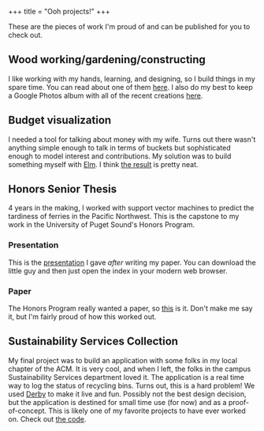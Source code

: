 +++
title = "Ooh projects!"
+++

These are the pieces of work I'm proud of and can be published for you to check
out.

## Wood working/gardening/constructing

I like working with my hands, learning, and designing, so I build things in
my spare time. You can read about one of them
[here](http://www.krwenholz.com/2015/10/31/platform-bed). I also do my best
to keep a Google Photos album with all of the recent creations
[here](https://goo.gl/photos/4AnXJGLgpWe1NMvb8).

## Budget visualization

I needed a tool for talking about money with my wife. Turns out there wasn't
anything simple enough to talk in terms of buckets but sophisticated enough
to model interest and contributions. My solution was to build something myself
with [Elm](http://elm-lang.org/). I think
[the result](http://www.krwenholz.com/budget_visualization) is pretty neat.

## Honors Senior Thesis

4 years in the making, I worked with support vector machines to predict the
tardiness of ferries in the Pacific Northwest. This is the capstone to my work
in the University of Puget Sound's Honors Program.

### Presentation

This is the [presentation](https://github.com/krwenholz/FerryTimeliness/tree/master/Thesis/Presentation)
I gave _after_ writing my paper. You can download the little guy and then
just open the index in your modern web browser.

### Paper

The Honors Program really wanted a paper, so
[this](https://github.com/krwenholz/FerryTimeliness/tree/master/Thesis/Paper)
is it. Don't make me say it, but I'm fairly proud of how this worked out.

## Sustainability Services Collection

My final project was to build an application with some folks in my local
chapter of the ACM. It is very cool, and when I left, the folks in the campus
Sustainability Services department loved it. The application is a real time
way to log the status of recycling bins. Turns out, this is a hard problem!
We used [Derby](http://derbyjs.com) to make it live and fun. Possibly not the
best design decision, but the application is destined for small time use (for
now) and as a proof-of-concept. This is likely one of my favorite projects to
have ever worked on. Check out
[the code](https://github.com/krwenholz/SS-Collection).
